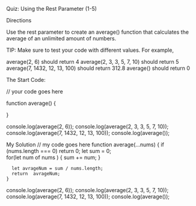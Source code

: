 Quiz: Using the Rest Parameter (1-5)

Directions

Use the rest parameter to create an average() function that calculates the average of an unlimited amount of numbers.

TIP: Make sure to test your code with different values. For example,

average(2, 6) should return 4
average(2, 3, 3, 5, 7, 10) should return 5
average(7, 1432, 12, 13, 100) should return 312.8
average() should return 0

The Start Code:

// your code goes here

function average() {
    
}

console.log(average(2, 6));
console.log(average(2, 3, 3, 5, 7, 10));
console.log(average(7, 1432, 12, 13, 100));
console.log(average());

My Solution
// my code goes here
function average(...nums) {
 if (nums.length === 0) return 0;
         let sum = 0;  
  for(let num of nums ) {
     sum += num;
  }

      let avrageNum = sum / nums.length;
      return  avrageNum;
    }
    
   


console.log(average(2, 6));
console.log(average(2, 3, 3, 5, 7, 10));
console.log(average(7, 1432, 12, 13, 100));
console.log(average());
